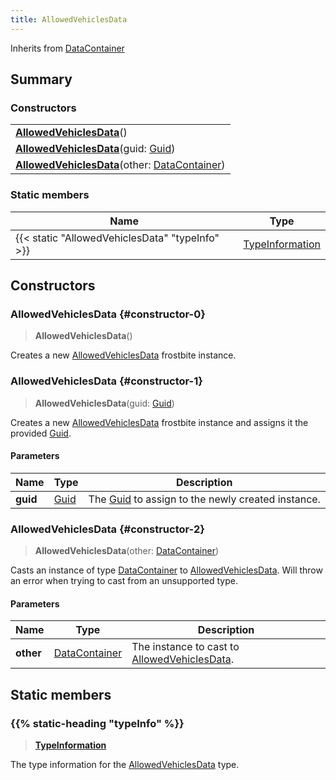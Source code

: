 ```yaml
---
title: AllowedVehiclesData
---
```


Inherits from [DataContainer](/vext/ref/shared/type/datacontainer)

## Summary

### Constructors

|  |
| --- |
| **[AllowedVehiclesData](#constructor-0)**() |
| **[AllowedVehiclesData](#constructor-1)**(guid: [Guid](/vext/ref/shared/type/guid)) |
| **[AllowedVehiclesData](#constructor-2)**(other: [DataContainer](/vext/ref/shared/type/datacontainer)) |

### Static members

| Name | Type |
| ---- | ---- |
| {{< static "AllowedVehiclesData" "typeInfo" >}} | [TypeInformation](/vext/ref/shared/type/typeinformation) |

## Constructors

### AllowedVehiclesData {#constructor-0}

> **AllowedVehiclesData**()

Creates a new [AllowedVehiclesData](/vext/ref/fb/allowedvehiclesdata) frostbite instance.

### AllowedVehiclesData {#constructor-1}

> **AllowedVehiclesData**(guid: [Guid](/vext/ref/shared/type/guid))

Creates a new [AllowedVehiclesData](/vext/ref/fb/allowedvehiclesdata) frostbite instance and assigns it the provided [Guid](/vext/ref/shared/type/guid).

#### Parameters

| Name | Type | Description |
| ---- | ---- | ----------- |
| **guid** | [Guid](/vext/ref/shared/type/guid) | The [Guid](/vext/ref/shared/type/guid) to assign to the newly created instance. |

### AllowedVehiclesData {#constructor-2}

> **AllowedVehiclesData**(other: [DataContainer](/vext/ref/shared/type/datacontainer))

Casts an instance of type [DataContainer](/vext/ref/shared/type/datacontainer) to [AllowedVehiclesData](/vext/ref/fb/allowedvehiclesdata). Will throw an error when trying to cast from an unsupported type.

#### Parameters

| Name | Type | Description |
| ---- | ---- | ----------- |
| **other** | [DataContainer](/vext/ref/shared/type/datacontainer) | The instance to cast to [AllowedVehiclesData](/vext/ref/fb/allowedvehiclesdata). |

## Static members

### {{% static-heading "typeInfo" %}}

> **[TypeInformation](/vext/ref/shared/type/typeinformation)**

The type information for the [AllowedVehiclesData](/vext/ref/fb/allowedvehiclesdata) type.


